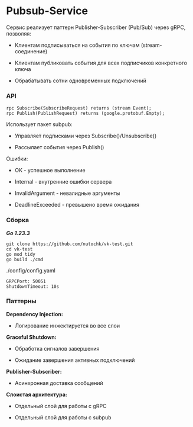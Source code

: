# Pubsub-Service
Сервис реализует паттерн Publisher-Subscriber (Pub/Sub) через gRPC, позволяя:

 - Клиентам подписываться на события по ключам (stream-соединение)

 - Клиентам публиковать события для всех подписчиков конкретного ключа

 - Обрабатывать сотни одновременных подключений

### API
``` 
rpc Subscribe(SubscribeRequest) returns (stream Event);
rpc Publish(PublishRequest) returns (google.protobuf.Empty); 
```
Использует пакет subpub: 

- Управляет подписками через Subscribe()/Unsubscribe()

- Рассылает события через Publish()

Ошибки:
- OK - успешное выполнение

- Internal - внутренние ошибки сервера

- InvalidArgument - невалидные аргументы

- DeadlineExceeded - превышено время ожидания

### Сборка 
***Go 1.23.3***

```
git clone https://github.com/nutochk/vk-test.git
cd vk-test
go mod tidy   
go build ./cmd
```
./config/config.yaml
```
GRPCPort: 50051
ShutdownTimeout: 10s
```
### Паттерны
**Dependency Injection:**

- Логирование инжектируется во все слои

**Graceful Shutdown:**

- Oбработка сигналов завершения

- Ожидание завершения активных подключений

**Publisher-Subscriber:**

- Асинхронная доставка сообщений

**Слоистая архитектура:**

- Отдельный слой для работы с gRPC

- Отдельный слой для работы с subpub